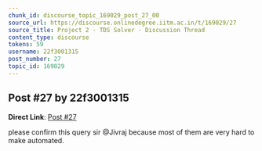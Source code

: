 ```yaml
---
chunk_id: discourse_topic_169029_post_27_00
source_url: https://discourse.onlinedegree.iitm.ac.in/t/169029/27
source_title: Project 2 - TDS Solver - Discussion Thread
content_type: discourse
tokens: 59
username: 22f3001315
post_number: 27
topic_id: 169029
---
```


## Post #27 by 22f3001315

**Direct Link**: [Post #27](https://discourse.onlinedegree.iitm.ac.in/t/169029/27)

please confirm this query sir @Jivraj because most of them are very hard to make automated.
